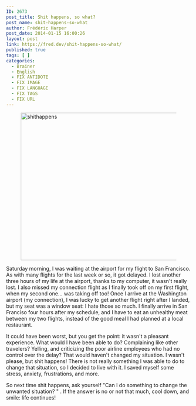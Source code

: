 ```yaml
---
ID: 2673
post_title: Shit happens, so what?
post_name: shit-happens-so-what
author: Frédéric Harper
post_date: 2014-01-15 16:00:26
layout: post
link: https://fred.dev/shit-happens-so-what/
published: true
tags: [ ]
categories:
  - Brainer
  - English
  - FIX ANTIDOTE
  - FIX IMAGE
  - FIX LANGUAGE
  - FIX TAGS
  - FIX URL
---
```

<figure><img alt="shithappens" src="http://fred.dev/wp-content/uploads/2014/01/shithappens.jpg" width="600" height="401"/></figure><p>Saturday morning, I was waiting at the airport for my flight to San Francisco. As with many flights for the last week or so, it got delayed. I lost another three hours of my life at the airport, thanks to my computer, it wasn't really lost. I also missed my connection flight as I finally took off on my first flight, when my second one... was taking off too! Once I arrive at the Washington airport (my connection), I was lucky to get another flight right after I landed, but my seat was a window seat: I hate those so much. I finally arrive in San Franciso four hours after my schedule, and I have to eat an unhealthy meat between my two flights, instead of the good meal I had planned at a local restaurant.</p><p>It could have been worst, but you get the point: it wasn't a pleasant experience. What would I have been able to do? Complaining like other travelers? Yelling, and criticizing the poor airline employees who had no control over the delay? That would haven't changed my situation. I wasn't please, but shit happens! There is not really something I was able to do to change that situation, so I decided to live with it. I saved myself some stress, anxiety, frustrations, and more.</p><p>So next time shit happens, ask yourself "Can I do something to change the unwanted situation? " . If the answer is no or not that much, cool down, and smile: life continues!</p> 